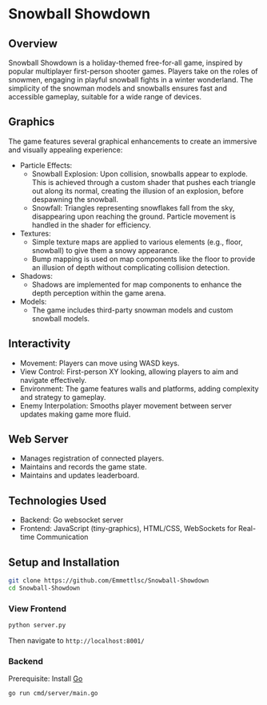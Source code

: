 # Snowball Showdown

## Overview
Snowball Showdown is a holiday-themed free-for-all game, inspired by popular multiplayer first-person shooter games. Players take on the roles of snowmen, engaging in playful snowball fights in a winter wonderland. The simplicity of the snowman models and snowballs ensures fast and accessible gameplay, suitable for a wide range of devices.

## Graphics

The game features several graphical enhancements to create an immersive and visually appealing experience:

* Particle Effects:
    * Snowball Explosion: Upon collision, snowballs appear to explode. This is achieved through a custom shader that pushes each triangle out along its normal, creating the illusion of an explosion, before despawning the snowball.
    * Snowfall: Triangles representing snowflakes fall from the sky, disappearing upon reaching the ground. Particle movement is handled in the shader for efficiency.
* Textures:
    * Simple texture maps are applied to various elements (e.g., floor, snowball) to give them a snowy appearance.
    * Bump mapping is used on map components like the floor to provide an illusion of depth without complicating collision detection.
* Shadows:
    * Shadows are implemented for map components to enhance the depth perception within the game arena.
* Models:
    * The game includes third-party snowman models and custom snowball models.

## Interactivity
* Movement: Players can move using WASD keys.
* View Control: First-person XY looking, allowing players to aim and navigate effectively.
* Environment: The game features walls and platforms, adding complexity and strategy to gameplay.
* Enemy Interpolation: Smooths player movement between server updates making game more fluid. 

## Web Server
* Manages registration of connected players.
* Maintains and records the game state.
* Maintains and updates leaderboard.

## Technologies Used
* Backend: Go websocket server
* Frontend: JavaScript (tiny-graphics), HTML/CSS, WebSockets for Real-time Communication

## Setup and Installation

```bash
git clone https://github.com/Emmettlsc/Snowball-Showdown
cd Snowball-Showdown
```
### View Frontend
```bash
python server.py
```
Then navigate to ```http://localhost:8001/```

### Backend
Prerequisite: Install [Go](https://go.dev/doc/install)
```bash
go run cmd/server/main.go 
```
